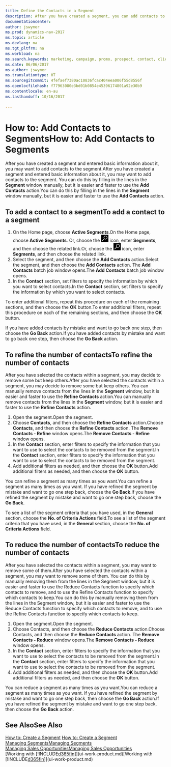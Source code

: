 ```yaml
---
title: Define the Contacts in a Segment
description: After you have created a segment, you can add contacts to the segment, for example, as part of a marketing campaign targeting particular customers or clients.
documentationcenter: 
author: jswymer
ms.prod: dynamics-nav-2017
ms.topic: article
ms.devlang: na
ms.tgt_pltfrm: na
ms.workload: na
ms.search.keywords: marketing, campaign, promo, prospect, contact, client, customer
ms.date: 06/06/2017
ms.author: jswymer
ms.translationtype: HT
ms.sourcegitcommit: 4fefaef7380ac10836fcac404eea006f55d8556f
ms.openlocfilehash: f77963080e3bd01b0854e45396174801a92e30b9
ms.contentlocale: en-au
ms.lasthandoff: 10/16/2017

---
```

# <a name="how-to-add-contacts-to-segments"></a><span data-ttu-id="c2d7b-103">How to: Add Contacts to Segments</span><span class="sxs-lookup"><span data-stu-id="c2d7b-103">How to: Add Contacts to Segments</span></span>
<span data-ttu-id="c2d7b-104">After you have created a segment and entered basic information about it, you may want to add contacts to the segment.</span><span class="sxs-lookup"><span data-stu-id="c2d7b-104">After you have created a segment and entered basic information about it, you may want to add contacts to the segment.</span></span> <span data-ttu-id="c2d7b-105">You can do this by filling in the lines in the **Segment** window manually, but it is easier and faster to use the **Add Contacts** action.</span><span class="sxs-lookup"><span data-stu-id="c2d7b-105">You can do this by filling in the lines in the **Segment** window manually, but it is easier and faster to use the **Add Contacts** action.</span></span>

## <a name="to-add-a-contact-to-a-segment"></a><span data-ttu-id="c2d7b-106">To add a contact to a segment</span><span class="sxs-lookup"><span data-stu-id="c2d7b-106">To add a contact to a segment</span></span>
1. <span data-ttu-id="c2d7b-107">On the Home page, choose **Active Segments**.</span><span class="sxs-lookup"><span data-stu-id="c2d7b-107">On the Home page, choose **Active Segments**.</span></span> <span data-ttu-id="c2d7b-108">Or, choose the ![Search for Page or Report](media/ui-search/search_small.png "Search for Page or Report icon") icon, enter **Segments**, and then choose the related link.</span><span class="sxs-lookup"><span data-stu-id="c2d7b-108">Or, choose the ![Search for Page or Report](media/ui-search/search_small.png "Search for Page or Report icon") icon, enter **Segments**, and then choose the related link.</span></span>  
2. <span data-ttu-id="c2d7b-109">Select the segment, and then choose the **Add Contacts** action.</span><span class="sxs-lookup"><span data-stu-id="c2d7b-109">Select the segment, and then choose the **Add Contacts** action.</span></span> <span data-ttu-id="c2d7b-110">The **Add Contacts** batch job window opens.</span><span class="sxs-lookup"><span data-stu-id="c2d7b-110">The **Add Contacts** batch job window opens.</span></span>
3. <span data-ttu-id="c2d7b-111">In the **Contact** section, set filters to specify the information by which you want to select contacts.</span><span class="sxs-lookup"><span data-stu-id="c2d7b-111">In the **Contact** section, set filters to specify the information by which you want to select contacts.</span></span>

<span data-ttu-id="c2d7b-112">To enter additional filters, repeat this procedure on each of the remaining sections, and then choose the **OK** button.</span><span class="sxs-lookup"><span data-stu-id="c2d7b-112">To enter additional filters, repeat this procedure on each of the remaining sections, and then choose the **OK** button.</span></span>

<span data-ttu-id="c2d7b-113">If you have added contacts by mistake and want to go back one step, then choose the **Go Back** action.</span><span class="sxs-lookup"><span data-stu-id="c2d7b-113">If you have added contacts by mistake and want to go back one step, then choose the **Go Back** action.</span></span>

## <a name="to-refine-the-number-of-contacts"></a><span data-ttu-id="c2d7b-114">To refine the number of contacts</span><span class="sxs-lookup"><span data-stu-id="c2d7b-114">To refine the number of contacts</span></span>
<span data-ttu-id="c2d7b-115">After you have selected the contacts within a segment, you may decide to remove some but keep others.</span><span class="sxs-lookup"><span data-stu-id="c2d7b-115">After you have selected the contacts within a segment, you may decide to remove some but keep others.</span></span> <span data-ttu-id="c2d7b-116">You can manually remove contacts from the lines in the **Segment** window, but it is easier and faster to use the **Refine Contacts** action.</span><span class="sxs-lookup"><span data-stu-id="c2d7b-116">You can manually remove contacts from the lines in the **Segment** window, but it is easier and faster to use the **Refine Contacts** action.</span></span>

1. <span data-ttu-id="c2d7b-117">Open the segment.</span><span class="sxs-lookup"><span data-stu-id="c2d7b-117">Open the segment.</span></span>
2. <span data-ttu-id="c2d7b-118">Choose **Contacts**, and then choose the **Refine Contacts** action.</span><span class="sxs-lookup"><span data-stu-id="c2d7b-118">Choose **Contacts**, and then choose the **Refine Contacts** action.</span></span> <span data-ttu-id="c2d7b-119">The **Remove Contacts - Refine** window opens.</span><span class="sxs-lookup"><span data-stu-id="c2d7b-119">The **Remove Contacts - Refine** window opens.</span></span>
3. <span data-ttu-id="c2d7b-120">In the **Contact** section, enter filters to specify the information that you want to use to select the contacts to be removed from the segment.</span><span class="sxs-lookup"><span data-stu-id="c2d7b-120">In the **Contact** section, enter filters to specify the information that you want to use to select the contacts to be removed from the segment.</span></span>
4. <span data-ttu-id="c2d7b-121">Add additional filters as needed, and then choose the **OK** button.</span><span class="sxs-lookup"><span data-stu-id="c2d7b-121">Add additional filters as needed, and then choose the **OK** button.</span></span>

<span data-ttu-id="c2d7b-122">You can refine a segment as many times as you want.</span><span class="sxs-lookup"><span data-stu-id="c2d7b-122">You can refine a segment as many times as you want.</span></span> <span data-ttu-id="c2d7b-123">If you have refined the segment by mistake and want to go one step back, choose the **Go Back**.</span><span class="sxs-lookup"><span data-stu-id="c2d7b-123">If you have refined the segment by mistake and want to go one step back, choose the **Go Back**.</span></span>

<span data-ttu-id="c2d7b-124">To see a list of the segment criteria that you have used, in the **General** section, choose the **No. of Criteria Actions** field.</span><span class="sxs-lookup"><span data-stu-id="c2d7b-124">To see a list of the segment criteria that you have used, in the **General** section, choose the **No. of Criteria Actions** field.</span></span>

## <a name="to-reduce-the-number-of-contacts"></a><span data-ttu-id="c2d7b-125">To reduce the number of contacts</span><span class="sxs-lookup"><span data-stu-id="c2d7b-125">To reduce the number of contacts</span></span>
<span data-ttu-id="c2d7b-126">After you have selected the contacts within a segment, you may want to remove some of them.</span><span class="sxs-lookup"><span data-stu-id="c2d7b-126">After you have selected the contacts within a segment, you may want to remove some of them.</span></span> <span data-ttu-id="c2d7b-127">You can do this by manually removing them from the lines in the Segment window, but it is easier and faster to use the Reduce Contacts function to specify which contacts to remove, and to use the Refine Contacts function to specify which contacts to keep.</span><span class="sxs-lookup"><span data-stu-id="c2d7b-127">You can do this by manually removing them from the lines in the Segment window, but it is easier and faster to use the Reduce Contacts function to specify which contacts to remove, and to use the Refine Contacts function to specify which contacts to keep.</span></span>

1. <span data-ttu-id="c2d7b-128">Open the segment.</span><span class="sxs-lookup"><span data-stu-id="c2d7b-128">Open the segment.</span></span>
2. <span data-ttu-id="c2d7b-129">Choose Contacts, and then choose the **Reduce Contacts** action.</span><span class="sxs-lookup"><span data-stu-id="c2d7b-129">Choose Contacts, and then choose the **Reduce Contacts** action.</span></span> <span data-ttu-id="c2d7b-130">The **Remove Contacts - Reduce** window opens.</span><span class="sxs-lookup"><span data-stu-id="c2d7b-130">The **Remove Contacts - Reduce** window opens.</span></span>
3. <span data-ttu-id="c2d7b-131">In the **Contact** section, enter filters to specify the information that you want to use to select the contacts to be removed from the segment.</span><span class="sxs-lookup"><span data-stu-id="c2d7b-131">In the **Contact** section, enter filters to specify the information that you want to use to select the contacts to be removed from the segment.</span></span>
4. <span data-ttu-id="c2d7b-132">Add additional filters as needed, and then choose the **OK** button.</span><span class="sxs-lookup"><span data-stu-id="c2d7b-132">Add additional filters as needed, and then choose the **OK** button.</span></span>

<span data-ttu-id="c2d7b-133">You can reduce a segment as many times as you want.</span><span class="sxs-lookup"><span data-stu-id="c2d7b-133">You can reduce a segment as many times as you want.</span></span> <span data-ttu-id="c2d7b-134">If you have refined the segment by mistake and want to go one step back, then choose the **Go Back** action.</span><span class="sxs-lookup"><span data-stu-id="c2d7b-134">If you have refined the segment by mistake and want to go one step back, then choose the **Go Back** action.</span></span>

## <a name="see-also"></a><span data-ttu-id="c2d7b-135">See Also</span><span class="sxs-lookup"><span data-stu-id="c2d7b-135">See Also</span></span>
<span data-ttu-id="c2d7b-136">[How to: Create a Segment](marketing-how-create-segment.md) </span><span class="sxs-lookup"><span data-stu-id="c2d7b-136">[How to: Create a Segment](marketing-how-create-segment.md) </span></span>  
[<span data-ttu-id="c2d7b-137">Managing Segments</span><span class="sxs-lookup"><span data-stu-id="c2d7b-137">Managing Segments</span></span>](marketing-segments.md)  
[<span data-ttu-id="c2d7b-138">Managing Sales Opportunities</span><span class="sxs-lookup"><span data-stu-id="c2d7b-138">Managing Sales Opportunities</span></span>](marketing-manage-sales-opportunities.md)  
<span data-ttu-id="c2d7b-139">[Working with [!INCLUDE[d365fin](includes/d365fin_md.md)]](ui-work-product.md)</span><span class="sxs-lookup"><span data-stu-id="c2d7b-139">[Working with [!INCLUDE[d365fin](includes/d365fin_md.md)]](ui-work-product.md)</span></span>  

